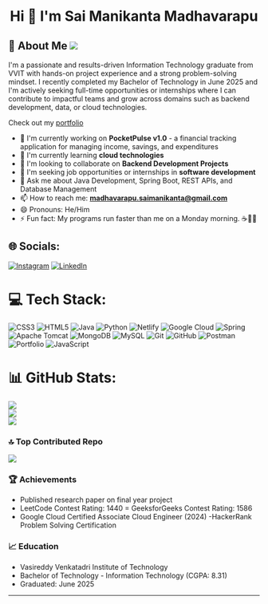 ## <h1 align="center" size="18">Hi 👋 I'm Sai Manikanta Madhavarapu</h1>  
## :dart: About Me [![](https://visitcount.itsvg.in/api?id=21BQ1A1282&icon=0&color=0)](https://visitcount.itsvg.in)
I'm a passionate and results-driven Information Technology graduate from VVIT with hands-on project experience and a strong problem-solving mindset. I recently completed my Bachelor of Technology in June 2025 and I'm actively seeking full-time opportunities or internships where I can contribute to impactful teams and grow across domains such as backend development, data, or cloud technologies.

Check out my [portfolio](https://saimanikanta-msmk.netlify.app/)

- 🔭 I'm currently working on **PocketPulse v1.0** - a financial tracking application for managing income, savings, and expenditures
- 🌱 I'm currently learning **cloud technologies**
- 👯 I'm looking to collaborate on **Backend Development Projects**
- 🤝 I'm seeking job opportunities or internships in **software development**
- 💬 Ask me about Java Development, Spring Boot, REST APIs, and Database Management
- 📫 How to reach me: **madhavarapu.saimanikanta@gmail.com**
- 😄 Pronouns: He/Him
- ⚡ Fun fact: My programs run faster than me on a Monday morning. ☕🏃‍♂️

## 🌐 Socials:
[![Instagram](https://img.shields.io/badge/Instagram-%23E4405F.svg?logo=Instagram&logoColor=white)](https://instagram.com/https://www.instagram.com/saimanikanta697/) [![LinkedIn](https://img.shields.io/badge/LinkedIn-%230077B5.svg?logo=linkedin&logoColor=white)](https://linkedin.com/in/https://www.linkedin.com/in/saimanikantamadhavarapu/) 

# 💻 Tech Stack:
![CSS3](https://img.shields.io/badge/css3-%231572B6.svg?style=for-the-badge&logo=css3&logoColor=white) ![HTML5](https://img.shields.io/badge/html5-%23E34F26.svg?style=for-the-badge&logo=html5&logoColor=white) ![Java](https://img.shields.io/badge/java-%23ED8B00.svg?style=for-the-badge&logo=openjdk&logoColor=white) ![Python](https://img.shields.io/badge/python-3670A0?style=for-the-badge&logo=python&logoColor=ffdd54) ![Netlify](https://img.shields.io/badge/netlify-%23000000.svg?style=for-the-badge&logo=netlify&logoColor=#00C7B7) ![Google Cloud](https://img.shields.io/badge/GoogleCloud-%234285F4.svg?style=for-the-badge&logo=google-cloud&logoColor=white) ![Spring](https://img.shields.io/badge/spring-%236DB33F.svg?style=for-the-badge&logo=spring&logoColor=white) ![Apache Tomcat](https://img.shields.io/badge/apache%20tomcat-%23F8DC75.svg?style=for-the-badge&logo=apache-tomcat&logoColor=black) ![MongoDB](https://img.shields.io/badge/MongoDB-%234ea94b.svg?style=for-the-badge&logo=mongodb&logoColor=white) ![MySQL](https://img.shields.io/badge/mysql-4479A1.svg?style=for-the-badge&logo=mysql&logoColor=white) ![Git](https://img.shields.io/badge/git-%23F05033.svg?style=for-the-badge&logo=git&logoColor=white) ![GitHub](https://img.shields.io/badge/github-%23121011.svg?style=for-the-badge&logo=github&logoColor=white) ![Postman](https://img.shields.io/badge/Postman-FF6C37?style=for-the-badge&logo=postman&logoColor=white) ![Portfolio](https://img.shields.io/badge/Portfolio-%23000000.svg?style=for-the-badge&logo=firefox&logoColor=#FF7139) ![JavaScript](https://img.shields.io/badge/javascript-%23323330.svg?style=for-the-badge&logo=javascript&logoColor=%23F7DF1E)
# 📊 GitHub Stats:
![](https://github-readme-stats.vercel.app/api?username=21BQ1A1282&theme=swift&hide_border=false&include_all_commits=true&count_private=false)<br/>
![](https://github-readme-streak-stats.herokuapp.com/?user=21BQ1A1282&theme=swift&hide_border=false)<br/>
![](https://github-readme-stats.vercel.app/api/top-langs/?username=21BQ1A1282&theme=swift&hide_border=false&include_all_commits=true&count_private=false&layout=compact)

### 🔝 Top Contributed Repo
![](https://github-contributor-stats.vercel.app/api?username=21BQ1A1282&limit=5&theme=dark&combine_all_yearly_contributions=true)

### 🏆 Achievements
- Published research paper on final year project
- LeetCode Contest Rating: 1440
= GeeksforGeeks Contest Rating: 1586
- Google Cloud Certified Associate Cloud Engineer (2024)
-HackerRank Problem Solving Certification

### 📈 Education
- Vasireddy Venkatadri Institute of Technology
- Bachelor of Technology - Information Technology (CGPA: 8.31)
- Graduated: June 2025

---


<!-- Proudly created with GPRM ( https://gprm.itsvg.in ) -->
